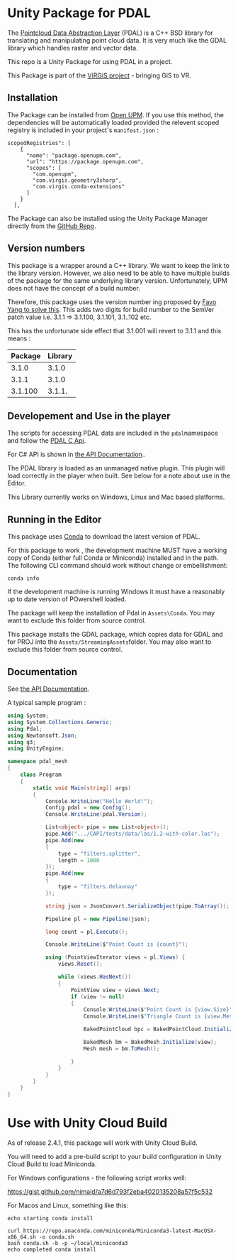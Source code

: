 # Unity Package for PDAL

The [Pointcloud Data Abstraction Layer](https://www.pdal.io/) (PDAL) is a C++ BSD library for translating and manipulating point cloud data. It is very much like the GDAL library which handles raster and vector data.

This repo is a Unity Package for using PDAL in a project.

This Package is part of the [ViRGiS project](https://www.virgis.org/) - bringing GiS to VR. 

## Installation

The Package can be installed from [Open UPM](https://openupm.com/packages/com.virgis.mdal/). If you use this method, the dependencies will be automatically loaded provided the relevent scoped registry is included in your project's `manifest.json` :

```
scopedRegistries": [
    {
      "name": "package.openupm.com",
      "url": "https://package.openupm.com",
      "scopes": [
        "com.openupm",
        "com.virgis.geometry3sharp",
        "com.virgis.conda-extensions"
      ]
    }
  ],
```


The Package can also be installed using the Unity Package Manager directly from the [GitHub Repo](https://github.com/ViRGIS-Team/pdal-upm).

## Version numbers

This package is a wrapper around a C++ library. We want to keep the link to the library version. However, we also need to be able to have multiple
builds of the package for the same underlying library version. Unfortunately, UPM does not have the concept of a build number.

Therefore, this package uses the version number ing proposed by [Favo Yang to solve this](https://medium.com/openupm/how-to-maintain-upm-package-part-3-2d08294269ad#88d8). This adds two digits for build number to the SemVer patch value i.e. 3.1.1 => 3.1.100, 3.1.101, 3.1..102 etc.

This has the unfortunate side effect that 3.1.001 will revert to 3.1.1 and this means :

| Package | Library |
| ------- | ------- |
| 3.1.0   | 3.1.0   |
| 3.1.1   | 3.1.0   |
| 3.1.100 | 3.1.1.  |

## Developement and Use in the player

The scripts for accessing PDAL data are included in the `pdal`namespace and follow the [PDAL C Api](https://pdal.io/CAPI/doxygen/html/index.html).

For C# API is shown in [the API Documentation](https://virgis-team.github.io/pdal-upm/index.html)..

The PDAL library is loaded as an unmanaged native plugin. This plugin will load correctly in the player when built. See below for a note about use in the Editor.

This Library currently works on Windows, Linux and Mac based platforms.

## Running in the Editor

This package uses [Conda](https://docs.conda.io/en/latest/) to download the latest version of PDAL.

For this package to work , the development machine MUST have a working copy of Conda (either full Conda or Miniconda) installed and in the path. The following CLI command should work without change or embellishment:

```
conda info
```

If the development machine is running Windows it must have a reasonably up to date version of POwershell loaded.

The package will keep the installation of Pdal in `Assets\Conda`. You may want to exclude this folder from source control.

This package installs the GDAL package, which copies data for GDAL and for PROJ into the `Assets/StreamingAssets`folder. You may also want to exclude this folder from source control.

## Documentation
See [the API Documentation](https://virgis-team.github.io/pdal-upm/index.html).

A typical sample program :

```C#
using System;
using System.Collections.Generic;
using Pdal;
using Newtonsoft.Json;
using g3;
using UnityEngine;

namespace pdal_mesh
{
    class Program
    {
        static void Main(string[] args)
        {
            Console.WriteLine("Hello World!");
            Config pdal = new Config();
            Console.WriteLine(pdal.Version);

            List<object> pipe = new List<object>();
            pipe.Add(".../CAPI/tests/data/las/1.2-with-color.las");
            pipe.Add(new
            {
                type = "filters.splitter",
                length = 1000
            });
            pipe.Add(new
            {
                type = "filters.delaunay"
            });

            string json = JsonConvert.SerializeObject(pipe.ToArray());

            Pipeline pl = new Pipeline(json);

            long count = pl.Execute();

            Console.WriteLine($"Point Count is {count}");

            using (PointViewIterator views = pl.Views) {
                views.Reset();

                while (views.HasNext())
                {
                    PointView view = views.Next;
                    if (view != null)
                    {
                        Console.WriteLine($"Point Count is {view.Size}");
                        Console.WriteLine($"Triangle Count is {view.MeshSize}");

                        BakedPointCloud bpc = BakedPointCloud.Initialize(view);

                        BakedMesh bm = BakedMesh.Initialize(view);
                        Mesh mesh = bm.ToMesh();

                    }
                }
            }
        }
    }
}
```
# Use with Unity Cloud Build

As of release 2.4.1, this package will work with Unity Cloud Build.

You will need to add a pre-build script to your build configuration in Unity Cloud Build to load Miniconda.

For Windows configurations - the following script works well:

https://gist.github.com/nimaid/a7d6d793f2eba4020135208a57f5c532

For Macos and Linux, something like this:

```
echo starting conda install

curl https://repo.anaconda.com/miniconda/Miniconda3-latest-MacOSX-x86_64.sh -o conda.sh
bash conda.sh -b -p ~/local/miniconda3
echo completed conda install
```
